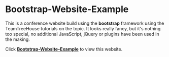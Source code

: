 # Bootstrap-Website-Example

This is a conference website build using the **bootstrap** framework using the TeamTreeHouse tutorials on the topic. It looks really fancy, but it's nothing too special, no additional JavaScript, jQuery or plugins have been used in the making.

Click <a href="https://f54vnfg.github.io/Bootstrap-Website-Example/"> <strong>Bootstrap-Website-Example</strong></a> to view this website.
